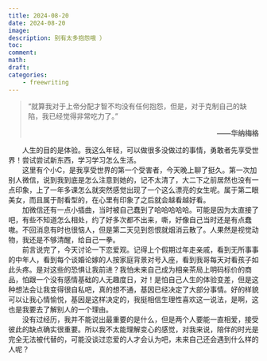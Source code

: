 ```yaml
---
title: 2024-08-20
date: 2024-08-20
image: 
description: 别有太多抱怨哦 ）
toc: 
comment: 
math:
draft:
categories:
    - freewriting
---
```


>“就算我对于上帝分配才智不均没有任何抱怨，但是，对于克制自己的缺陷，我已经觉得非常吃力了。” <p align="right">**——华纳梅格**</p>

&emsp;&emsp;人生的目的是体验。我这么年轻，可以做很多没做过的事情，勇敢者先享受世界！尝试尝试新东西，学习学习怎么生活。\
&emsp;&emsp;这里有个小C，是我享受世界的第一个受害者，今天晚上聊了挺久。第一次加别人微信，说到我到底是怎么注意到她的，记不太清了，大二下之前居然也没有一点印象，上了一年多课怎么就突然感觉出现了一个这么漂亮的女生呢。属于第二眼美女，而且属于耐看型的，在心里有印象了之后就会越看越好看。\
&emsp;&emsp;加微信还有一点小插曲，当时被自己蠢到了哈哈哈哈哈。可能是因为太直接了吧，有些不知道怎么相处，约了好多次都不出来，嘶，好像自己当时还是有点蠢嗷。不回消息有时也很恼人，但是第二天见到怨恨就烟消云散了。人果然是视觉动物，我还是不够清醒，给自己一拳。\
&emsp;&emsp;前言说完了，今天讨论一下恋爱观。记得上个假期过年走亲戚，看到无所事事的中年人，看到每个谈婚论嫁的人按家庭背景对号入座，看到我哥每天对看孩子如此头疼。是对这些的恐惧让我前进？我怕未来自己成为相亲茶局上明码标价的商品，怕跟一个没有感情基础的人无趣度日，对！是怕自己人生的体验变差，但是这种想法会让我变得很自私吧，真的想不通，基因已经决定了大部分事情。好的样貌可以让我心情愉悦，基因是这样决定的，我挺相信生理性喜欢这一说法，是啊，这也是我要去了解别人的一个理由。\
&emsp;&emsp;没有过经历，我并不能说出最重要的是什么，但是两个人要能一直相爱，接受彼此的缺点确实很重要。所以我不太能理解变心的感觉，对我来说，陪伴的时光是完全无法被代替的，可能没谈过恋爱的人才会认为吧，未来自己还会遇到什么样的人呢？
